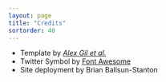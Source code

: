 ```yaml
---
layout: page
title: "Credits"
sortorder: 40
---
```



* Template by *[Alex Gil et al.](https://minicomp.github.io/ed/credits/)*
* Twitter Symbol by [Font Awesome](https://fontawesome.com/icons/twitter?style=brands)
* Site deployment by Brian Ballsun-Stanton